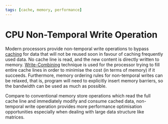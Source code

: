 ```yaml
---
tags: [cache, memory, performance]
---
```


# CPU Non-Temporal Write Operation

Modern processors provide non-temporal write operations to bypass
[caching](202403191017.md) for data that will not be reused soon in favour of
caching frequently used data. No cache line is read, and the new content is
directly written to memory. [Write-Combining](202403271107.md) technique is used
for the processor trying to fill entire cache lines in order to minimise the
cost (in terms of memory) if it succeeds. Furthermore, memory ordering rules for
non-temporal writes can be relaxed, that is, program will need to explicitly
insert memory barriers, so the bandwidth can be used as much as possible.

Compare to conventional memory store operations which read the full cache line
and immediately modify and consume cached data, non-temporal write operation
provides more performance optimisation opportunities especially when dealing
with large data structure like matrices.

